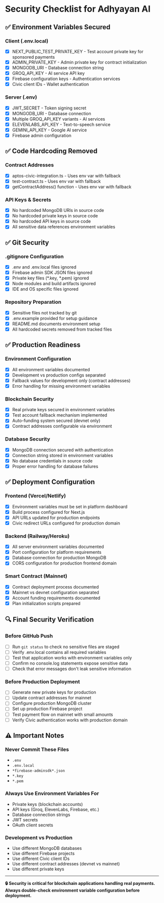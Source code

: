 # Security Checklist for Adhyayan AI

## ✅ Environment Variables Secured

### Client (.env.local)
- [x] NEXT_PUBLIC_TEST_PRIVATE_KEY - Test account private key for sponsored payments
- [x] ADMIN_PRIVATE_KEY - Admin private key for contract initialization
- [x] MONGODB_URI - Database connection string
- [x] GROQ_API_KEY - AI service API key
- [x] Firebase configuration keys - Authentication services
- [x] Civic client IDs - Wallet authentication

### Server (.env)
- [x] JWT_SECRET - Token signing secret
- [x] MONGODB_URI - Database connection
- [x] Multiple GROQ_API_KEY variants - AI services
- [x] ELEVENLABS_API_KEY - Text-to-speech service
- [x] GEMINI_API_KEY - Google AI service
- [x] Firebase admin configuration

## ✅ Code Hardcoding Removed

### Contract Addresses
- [x] aptos-civic-integration.ts - Uses env var with fallback
- [x] test-contract.ts - Uses env var with fallback
- [x] getContractAddress() function - Uses env var with fallback

### API Keys & Secrets
- [x] No hardcoded MongoDB URIs in source code
- [x] No hardcoded private keys in source code
- [x] No hardcoded API keys in source code
- [x] All sensitive data references environment variables

## ✅ Git Security

### .gitignore Configuration
- [x] .env and .env.local files ignored
- [x] Firebase admin SDK JSON files ignored
- [x] Private key files (*.key, *.pem) ignored
- [x] Node modules and build artifacts ignored
- [x] IDE and OS specific files ignored

### Repository Preparation
- [x] Sensitive files not tracked by git
- [x] .env.example provided for setup guidance
- [x] README.md documents environment setup
- [x] All hardcoded secrets removed from tracked files

## ✅ Production Readiness

### Environment Configuration
- [x] All environment variables documented
- [x] Development vs production configs separated
- [x] Fallback values for development only (contract addresses)
- [x] Error handling for missing environment variables

### Blockchain Security
- [x] Real private keys secured in environment variables
- [x] Test account fallback mechanism implemented
- [x] Auto-funding system secured (devnet only)
- [x] Contract addresses configurable via environment

### Database Security
- [x] MongoDB connection secured with authentication
- [x] Connection string stored in environment variables
- [x] No database credentials in source code
- [x] Proper error handling for database failures

## ✅ Deployment Configuration

### Frontend (Vercel/Netlify)
- [x] Environment variables must be set in platform dashboard
- [x] Build process configured for Next.js
- [x] API URLs updated for production endpoints
- [x] Civic redirect URLs configured for production domain

### Backend (Railway/Heroku)
- [x] All server environment variables documented
- [x] Port configuration for platform requirements
- [x] Database connection for production MongoDB
- [x] CORS configuration for production frontend domain

### Smart Contract (Mainnet)
- [x] Contract deployment process documented
- [x] Mainnet vs devnet configuration separated
- [x] Account funding requirements documented
- [x] Plan initialization scripts prepared

## 🔍 Final Security Verification

### Before GitHub Push
- [ ] Run `git status` to check no sensitive files are staged
- [ ] Verify .env.local contains all required variables
- [ ] Test that application works with environment variables only
- [ ] Confirm no console.log statements expose sensitive data
- [ ] Check that error messages don't leak sensitive information

### Before Production Deployment
- [ ] Generate new private keys for production
- [ ] Update contract addresses for mainnet
- [ ] Configure production MongoDB cluster
- [ ] Set up production Firebase project
- [ ] Test payment flow on mainnet with small amounts
- [ ] Verify Civic authentication works with production domain

## ⚠️ Important Notes

### Never Commit These Files
- `.env`
- `.env.local` 
- `*firebase-adminsdk*.json`
- `*.key`
- `*.pem`

### Always Use Environment Variables For
- Private keys (blockchain accounts)
- API keys (Groq, ElevenLabs, Firebase, etc.)
- Database connection strings
- JWT secrets
- OAuth client secrets

### Development vs Production
- Use different MongoDB databases
- Use different Firebase projects
- Use different Civic client IDs
- Use different contract addresses (devnet vs mainnet)
- Use different private keys

---

**🔒 Security is critical for blockchain applications handling real payments. Always double-check environment variable configuration before deployment.**
